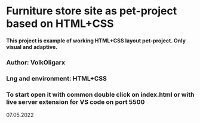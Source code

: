 # Furniture store site as pet-project based on HTML+CSS

#### This project is example of working HTML+CSS layout pet-project. Only visual and adaptive.

### Author: VolkOligarx

### Lng and environment: HTML+CSS

### To start open it with common double click on index.html or with live server extension for VS code on port 5500

07.05.2022
